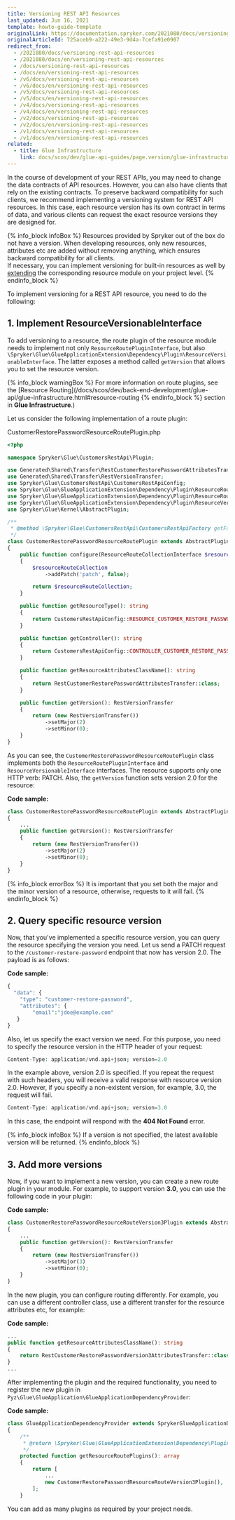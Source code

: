 ```yaml
---
title: Versioning REST API Resources
last_updated: Jun 16, 2021
template: howto-guide-template
originalLink: https://documentation.spryker.com/2021080/docs/versioning-rest-api-resources
originalArticleId: 725aceb9-a222-49e3-9d4a-7cefa91e0907
redirect_from:
  - /2021080/docs/versioning-rest-api-resources
  - /2021080/docs/en/versioning-rest-api-resources
  - /docs/versioning-rest-api-resources
  - /docs/en/versioning-rest-api-resources
  - /v6/docs/versioning-rest-api-resources
  - /v6/docs/en/versioning-rest-api-resources
  - /v5/docs/versioning-rest-api-resources
  - /v5/docs/en/versioning-rest-api-resources
  - /v4/docs/versioning-rest-api-resources
  - /v4/docs/en/versioning-rest-api-resources
  - /v2/docs/versioning-rest-api-resources
  - /v2/docs/en/versioning-rest-api-resources
  - /v1/docs/versioning-rest-api-resources
  - /v1/docs/en/versioning-rest-api-resources
related:
  - title: Glue Infrastructure
    link: docs/scos/dev/glue-api-guides/page.version/glue-infrastructure.html
---
```


In the course of development of your REST APIs, you may need to change the data contracts of API resources. However, you can also have clients that rely on the existing contracts. To preserve backward compatibility for such clients, we recommend implementing a versioning system for REST API resources. In this case, each resource version has its own contract in terms of data, and various clients can request the exact resource versions they are designed for.

{% info_block infoBox %}
Resources provided by Spryker out of the box do not have a version. When developing resources, only new resources, attributes etc are added without removing anything, which ensures backward compatibility for all clients. </br>If necessary, you can implement versioning for built-in resources as well by [extending](/docs/scos/dev/tutorials-and-howtos/introduction-tutorials/glue-api/extending-a-rest-api-resource.html) the corresponding resource module on your project level.
{% endinfo_block %}

To implement versioning for a REST API resource, you need to do the following:

## 1. Implement ResourceVersionableInterface

To add versioning to a resource, the route plugin of the resource module needs to implement not only `ResourceRoutePluginInterface`, but also `\Spryker\Glue\GlueApplicationExtension\Dependency\Plugin\ResourceVersionableInterface`. The latter exposes a method called `getVersion` that allows you to set the resource version.

{% info_block warningBox %}
For more information on route plugins, see the [Resource Routing](/docs/scos/dev/back-end-development/glue-api/glue-infrastructure.html#resource-routing
{% endinfo_block %} section in **Glue Infrastructure**.)

Let us consider the following implementation of a route plugin:

CustomerRestorePasswordResourceRoutePlugin.php

```php
<?php

namespace Spryker\Glue\CustomersRestApi\Plugin;

use Generated\Shared\Transfer\RestCustomerRestorePasswordAttributesTransfer;
use Generated\Shared\Transfer\RestVersionTransfer;
use Spryker\Glue\CustomersRestApi\CustomersRestApiConfig;
use Spryker\Glue\GlueApplicationExtension\Dependency\Plugin\ResourceRouteCollectionInterface;
use Spryker\Glue\GlueApplicationExtension\Dependency\Plugin\ResourceRoutePluginInterface;
use Spryker\Glue\GlueApplicationExtension\Dependency\Plugin\ResourceVersionableInterface;
use Spryker\Glue\Kernel\AbstractPlugin;

/**
 * @method \Spryker\Glue\CustomersRestApi\CustomersRestApiFactory getFactory()
 */
class CustomerRestorePasswordResourceRoutePlugin extends AbstractPlugin implements ResourceRoutePluginInterface, ResourceVersionableInterface
{
    public function configure(ResourceRouteCollectionInterface $resourceRouteCollection): ResourceRouteCollectionInterface
    {
        $resourceRouteCollection
            ->addPatch('patch', false);

        return $resourceRouteCollection;
    }

    public function getResourceType(): string
    {
        return CustomersRestApiConfig::RESOURCE_CUSTOMER_RESTORE_PASSWORD;
    }

    public function getController(): string
    {
        return CustomersRestApiConfig::CONTROLLER_CUSTOMER_RESTORE_PASSWORD;
    }

    public function getResourceAttributesClassName(): string
    {
        return RestCustomerRestorePasswordAttributesTransfer::class;
    }

    public function getVersion(): RestVersionTransfer
    {
        return (new RestVersionTransfer())
            ->setMajor(2)
            ->setMinor(0);
    }
}
```

As you can see, the `CustomerRestorePasswordResourceRoutePlugin` class implements both the `ResourceRoutePluginInterface` and `ResourceVersionableInterface` interfaces. The resource supports only one HTTP verb: PATCH. Also, the `getVersion` function sets version 2.0 for the resource:

**Code sample:**

```php
class CustomerRestorePasswordResourceRoutePlugin extends AbstractPlugin implements ResourceRoutePluginInterface, ResourceVersionableInterface
{
    ...
    public function getVersion(): RestVersionTransfer
    {
        return (new RestVersionTransfer())
            ->setMajor(2)
            ->setMinor(0);
    }
}
```

{% info_block errorBox %}
It is important that you set both the major and the minor version of a resource, otherwise, requests to it will fail.
{% endinfo_block %}

## 2. Query specific resource version
Now, that you've implemented a specific resource version, you can query the resource specifying the version you need. Let us send a PATCH request to the `/customer-restore-password` endpoint that now has version 2.0. The payload is as follows:

**Code sample:**

```php
{
  "data": {
    "type": "customer-restore-password",
    "attributes": {
        "email":"jdoe@example.com"
   }
}
```

Also, let us specify the exact version we need. For this purpose, you need to specify the resource version in the HTTP header of your request:

```php
Content-Type: application/vnd.api+json; version=2.0
```

In the example above, version 2.0 is specified. If you repeat the request with such headers, you will receive a valid response with resource version 2.0. However, if you specify a non-existent version, for example, 3.0, the request will fail.

```php
Content-Type: application/vnd.api+json; version=3.0
```

In this case, the endpoint will respond with the **404 Not Found** error.

{% info_block infoBox %}
If a version is not specified, the latest available version will be returned.
{% endinfo_block %}

## 3. Add more versions
Now, if you want to implement a new version, you can create a new route plugin in your module. For example, to support version **3.0**, you can use the following code in your plugin:

**Code sample:**

```php
class CustomerRestorePasswordResourceRouteVersion3Plugin extends AbstractPlugin implements ResourceRoutePluginInterface, ResourceVersionableInterface
{
    ...
    public function getVersion(): RestVersionTransfer
    {
        return (new RestVersionTransfer())
            ->setMajor(3)
            ->setMinor(0);
    }
}
```

In the new plugin, you can configure routing differently. For example, you can use a different controller class, use a different transfer for the resource attributes etc, for example:

**Code sample:**

```php
...
public function getResourceAttributesClassName(): string
{
    return RestCustomerRestorePasswordVersion3AttributesTransfer::class;
}
...
```

After implementing the plugin and the required functionality, you need to register the new plugin in `Pyz\Glue\GlueApplication\GlueApplicationDependencyProvider`:

**Code sample:**

```php
class GlueApplicationDependencyProvider extends SprykerGlueApplicationDependencyProvider
{
    /**
     * @return \Spryker\Glue\GlueApplicationExtension\Dependency\Plugin\ResourceRoutePluginInterface[]
     */
    protected function getResourceRoutePlugins(): array
    {
        return [
            ...
            new CustomerRestorePasswordResourceRouteVersion3Plugin(),
        ];
    }
```

You can add as many plugins as required by your project needs.
